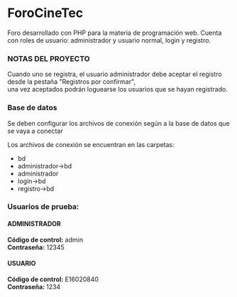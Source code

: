 <h1>ForoCineTec</h1>
<p>Foro desarrollado con PHP para la materia de programación web. Cuenta con roles de usuario: administrador y usuario normal, login y registro.</p>

<h3>NOTAS DEL PROYECTO</h3>
<p>Cuando uno se registra, el usuario administrador debe aceptar el registro desde la pestaña "Registros por confirmar", <br>
  una vez aceptados podrán loguearse los usuarios que se hayan registrado.</p>

<h3>Base de datos</h3>
<p>Se deben configurar los archivos de conexión según a la base de datos que se vaya a conectar</p>
<p>Los archivos de conexión se encuentran en las carpetas: </p>
<ul>
  <li>bd</li>
  <li>administrador->bd</li>
  <li>administrador</li>
  <li>login->bd</li>
  <li>registro->bd</li>
</ul>

<h3>Usuarios de prueba:</h3>
<h4>ADMINISTRADOR</h4>
<b>Código de control:</b> admin <br>
<b>Contraseña:</b> 12345  <br>

<h4>USUARIO</h4>
<b>Código de control:</b> E16020840 <br>
<b>Contraseña: </b>1234 <br>
